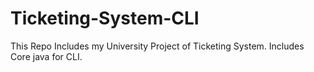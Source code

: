 # Ticketing-System-CLI
This Repo Includes my University Project of Ticketing System. Includes Core java for CLI.
